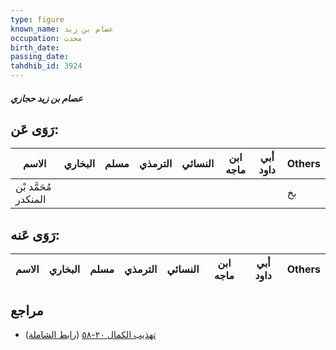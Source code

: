 ```yaml
---
type: figure
known_name: عصام بن زيد
occupation: محدث
birth_date:
passing_date:
tahdhib_id: 3924
---
```

##### عصام بن زيد حجازي

## رَوَى عَن:
| الاسم                | البخاري | مسلم | الترمذي | النسائي | ابن ماجه | أبي داود | Others |
| -------------------- | ------- | ---- | ------- | ------- | -------- | -------- | ------ |
| مُحَمَّد بْن المنكدر |         |      |         |         |          |          | بخ     |
## رَوَى عَنه:
| الاسم | البخاري | مسلم | الترمذي | النسائي | ابن ماجه | أبي داود | Others |
| ----- | ------- | ---- | ------- | ------- | -------- | -------- | ------ |
## مراجع
- [تهذيب الكمال ٢٠-٥٨](obsidian://open?vault=Tahdhib-al-Kamal&file=Figures/٣٩٢٤-عصام%20بن%20زيد%20حجازي) ([رابط الشاملة](https://shamela.ws/book/3722/10188))